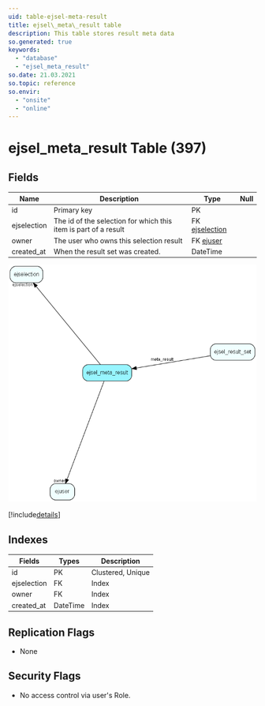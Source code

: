 ```yaml
---
uid: table-ejsel-meta-result
title: ejsel\_meta\_result table
description: This table stores result meta data
so.generated: true
keywords:
  - "database"
  - "ejsel_meta_result"
so.date: 21.03.2021
so.topic: reference
so.envir:
  - "onsite"
  - "online"
---
```


# ejsel\_meta\_result Table (397)

## Fields

| Name | Description | Type | Null |
|------|-------------|------|:----:|
|id|Primary key|PK| |
|ejselection|The id of the selection for which this item is part of a result|FK [ejselection](ejselection.md)| |
|owner|The user who owns this selection result|FK [ejuser](ejuser.md)| |
|created\_at|When the result set was created.|DateTime| |


![ejsel_meta_result table relationship diagram](./media/ejsel_meta_result.png)

[!include[details](./includes/ejsel-meta-result.md)]

## Indexes

| Fields | Types | Description |
|--------|-------|-------------|
|id |PK |Clustered, Unique |
|ejselection |FK |Index |
|owner |FK |Index |
|created\_at |DateTime |Index |

## Replication Flags

* None

## Security Flags

* No access control via user's Role.

